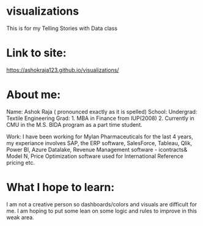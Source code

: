 # visualizations
This is for my Telling Stories with Data class
# Link to site:
https://ashokraja123.github.io/visualizations/
# About me:
Name: Ashok Raja ( pronounced exactly as it is spelled)
School: Undergrad: Textile Engineering
        Grad: 1. MBA in Finance from IUP(2008)
              2. Currently in CMU in the  M.S. BIDA program as a part time student.

Work: I have been working for Mylan Pharmaceuticals for the last 4 years, my experiance involves SAP, the ERP software, SalesForce, Tableau, Qlik, Power BI, Azure Datalake, Revenue Management software - icontracts& Model N, Price Optimization software used for International Reference pricing etc. 

# What I hope to learn:
I am not a creative person so dashboards/colors and visuals are difficult for me. I am hoping to put some lean on some logic and rules to improve in this weak area.
